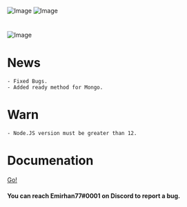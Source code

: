 ![Image](https://img.shields.io/npm/v/erax.db?color=%2351F9C0&label=erax.db)
![Image](https://img.shields.io/npm/dt/erax.db.svg?color=%2351FC0&maxAge=3600)

#

![Image](https://nodei.co/npm/erax.db.png?downloads=true&downloadRank=true&stars=true)

# News

```npm
- Fixed Bugs.
- Added ready method for Mongo.
```

# Warn

```npm
- Node.JS version must be greater than 12.
```

# Documenation
<a href="https://eraxdb.js.org/documenation/">Go!</a>

#### You can reach Emirhan77#0001 on Discord to report a bug.
